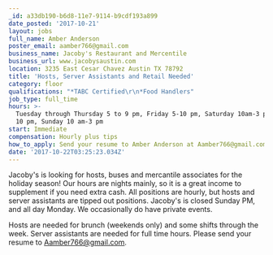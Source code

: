 ```yaml
---
_id: a33db190-b6d8-11e7-9114-b9cdf193a899
date_posted: '2017-10-21'
layout: jobs
full_name: Amber Anderson
poster_email: aamber766@gmail.com
business_name: Jacoby's Restaurant and Mercentile
business_url: www.jacobysaustin.com
location: 3235 East Cesar Chavez Austin TX 78792
title: 'Hosts, Server Assistants and Retail Needed'
category: floor
qualifications: "*TABC Certified\r\n*Food Handlers"
job_type: full_time
hours: >-
  Tuesday through Thursday 5 to 9 pm, Friday 5-10 pm, Saturday 10am-3 pm, 5 to
  10 pm, Sunday 10 am-3 pm
start: Immediate
compensation: Hourly plus tips
how_to_apply: Send your resume to Amber Anderson at Aamber766@gmail.com
date: '2017-10-22T03:25:23.034Z'
---
```

Jacoby's is looking for hosts, buses and mercantile associates for the holiday season! Our hours are nights mainly, so it is a great income to supplement if you need extra cash. All positions are hourly, but hosts and server assistants are tipped out positions. Jacoby's is closed Sunday PM, and all day Monday. We occasionally do have private events. 

Hosts are needed for brunch (weekends only) and some shifts through the week. Server assistants are needed for full time hours. Please send your resume to Aamber766@gmail.com.
